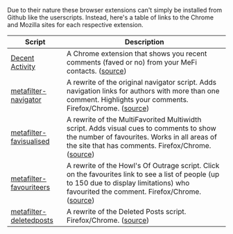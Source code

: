 Due to their nature these browser extensions can't simply be installed from Github like the userscripts. Instead, here's a table of links to the Chrome and Mozilla sites for each respective extension.

| Script | Description |
| --- | --- |
| [Decent Activity](https://chrome.google.com/webstore/detail/decent-activity/phjbedoddmlcjddhgippapnfpbmmpimg) | A Chrome extension that shows you recent comments (faved or no) from your MeFi contacts. ([source](http://github.com/jimkang/decent-activity)) |
| [metafilter-navigator](https://addons.mozilla.org/en-US/firefox/addon/metafilter-navigator/) | A rewrite of the original navigator script. Adds navigation links for authors with more than one comment. Highlights your comments. Firefox/Chrome. ([source](https://github.com/andywillis/metafilter-navigator)) |
| [metafilter-favisualised](https://addons.mozilla.org/en-US/firefox/addon/metafilter-favisualised/) | A rewrite of the MultiFavorited Multiwidth script. Adds visual cues to comments to show the number of favourites. Works in all areas of the site that has comments. Firefox/Chrome. ([source](https://github.com/andywillis/metafilter-favisualised)) |
| [metafilter-favouriteers](https://addons.mozilla.org/en-US/firefox/addon/metafilter-favouriteers/) | A rewrite of the Howl's Of Outrage script. Click on the favourites link to see a list of people (up to 150 due to display limitations) who favourited the comment. Firefox/Chrome. ([source](https://github.com/andywillis/metafilter-favouriteers)) |
| [metafilter-deletedposts](https://addons.mozilla.org/en-US/firefox/addon/metafilter-deletedposts/) | A rewrite of the Deleted Posts script. Firefox/Chrome. ([source](https://github.com/andywillis/metafilter-deletedposts)) |